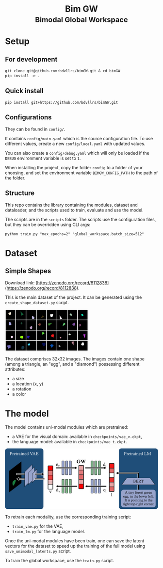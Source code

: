 <div align="center">
    <h1>Bim GW<br><small>Bimodal Global Workspace</small></h1>
</div>

# Setup

## For development

```
git clone git@github.com:bdvllrs/bimGW.git & cd bimGW
pip install -e .
```

## Quick install

```
pip install git+https://github.com/bdvllrs/bimGW.git
```

## Configurations

They can be found in `config/`.

It contains `config/main.yaml` which is the source configuration file. To use
different values,
create a new `config/local.yaml` with updated values.

You can also create a `config/debug.yaml` which will only be loaded if
the `DEBUG` environment
variable is set to `1`.

When installing the project, copy the folder `config` to a folder of your
choosing, and set the environment
variable `BIMGW_CONFIG_PATH` to the path of the folder.

## Structure

This repo contains the library containing the modules, dataset and dataloader,
and the scripts used to train,
evaluate and use the model.

The scripts are in the `scripts` folder.
The scripts use the configuration files, but they can be overridden using CLI
args:

```
python train.py "max_epochs=2" "global_workspace.batch_size=512"
```

# Dataset
## Simple Shapes
Download link: [https://zenodo.org/record/8112838](https://zenodo.org/record/8112838).

This is the main dataset of the project. It can be
generated using the `create_shape_dataset.py`
script.

![Some validation examples of the shapes dataset](images/shapes_dataset.png)

The dataset comprises 32x32 images. The images contain one shape (among a
triangle, an "egg", and a "diamond")
possessing different attributes:

- a size
- a location (x, y)
- a rotation
- a color

# The model

The model contains uni-modal modules which are pretrained:

- a VAE for the visual domain: available in `checkpoints/vae_v.ckpt`,
- the language model: available in `checkpoints/vae_t.ckpt`.

![Diagram of the model](images/model.png)

To retrain each modality, use the corresponding training script:

- `train_vae.py` for the VAE,
- `train_lm.py` for the language model.

Once the uni-modal modules have been train, one can save the latent vectors for
the dataset to speed up the training
of the full model using `save_unimodal_latents.py` script.

To train the global workspace, use the `train.py` script.
